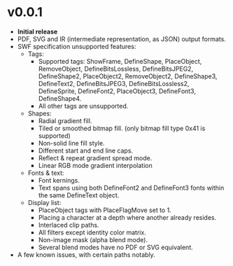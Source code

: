 # v0.0.1
- **Initial release**
- PDF, SVG and IR (intermediate representation, as JSON) output formats.
- SWF specification unsupported features:
    - Tags:
        - Supported tags: ShowFrame, DefineShape, PlaceObject, RemoveObject, DefineBitsLossless, DefineBitsJPEG2,
    DefineShape2, PlaceObject2, RemoveObject2, DefineShape3, DefineText2, DefineBitsJPEG3, DefineBitsLossless2, 
    DefineSprite, DefineFont2, PlaceObject3, DefineFont3, DefineShape4. 
        - All other tags are unsupported.
    - Shapes:
        - Radial gradient fill.
        - Tiled or smoothed bitmap fill. (only bitmap fill type 0x41 is supported)
        - Non-solid line fill style.
        - Different start and end line caps.
        - Reflect & repeat gradient spread mode.
        - Linear RGB mode gradient interpolation
    - Fonts & text:
        - Font kernings.
        - Text spans using both DefineFont2 and DefineFont3 fonts within the same DefineText object.
    - Display list:
        - PlaceObject tags with PlaceFlagMove set to 1.
        - Placing a character at a depth where another already resides.
        - Interlaced clip paths.
        - All filters except identity color matrix.
        - Non-image mask (alpha blend mode).
        - Several blend modes have no PDF or SVG equivalent.
- A few known issues, with certain paths notably.
